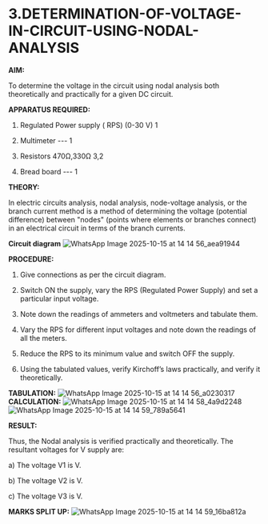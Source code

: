 # 3.DETERMINATION-OF-VOLTAGE-IN-CIRCUIT-USING-NODAL-ANALYSIS

**AIM:**

To determine the voltage in the circuit using nodal analysis both theoretically and practically for a given DC circuit.

**APPARATUS REQUIRED:**

1.	Regulated Power supply ( RPS)	(0-30 V)	1

2.	Multimeter	---	1

3.	Resistors	470Ω,330Ω	3,2

4.	Bread board	---	1

**THEORY:**

In electric circuits analysis, nodal analysis, node-voltage analysis, or the branch current method is a method of determining the voltage (potential difference) between "nodes" (points where elements or branches connect) in an electrical circuit in terms of the branch currents.

**Circuit diagram**
![WhatsApp Image 2025-10-15 at 14 14 56_aea91944](https://github.com/user-attachments/assets/b3445082-7f9b-4b54-8fb2-f8a7a640d546)


 
**PROCEDURE:**

1.	Give connections as per the circuit diagram.

2.	Switch ON the supply, vary the RPS (Regulated Power Supply) and set a particular input voltage.

3.	Note down the readings of ammeters and voltmeters and tabulate them.

4.	Vary the RPS for different input voltages and note down the readings of all the meters.

5.	Reduce the RPS to its minimum value and switch OFF the supply.

6.	Using the tabulated values, verify Kirchoff’s laws practically, and verify it theoretically.

**TABULATION:**
![WhatsApp Image 2025-10-15 at 14 14 56_a0230317](https://github.com/user-attachments/assets/a61f8667-4d6e-4c41-af0b-f803753eacfc)
**CALCULATION:**
![WhatsApp Image 2025-10-15 at 14 14 58_4a9d2248](https://github.com/user-attachments/assets/de40980b-1871-4553-8ce7-27346ab2ed28)
![WhatsApp Image 2025-10-15 at 14 14 59_789a5641](https://github.com/user-attachments/assets/3e1f7e8a-f5d7-4d11-9d30-29cec689838e)



**RESULT:**

Thus, the Nodal analysis is verified practically and theoretically. The resultant voltages for 	V supply are:

a)	The voltage V1 is	V.

b)	The voltage V2 is	V.

c)	The voltage V3 is	V.

**MARKS SPLIT UP:**
![WhatsApp Image 2025-10-15 at 14 14 59_16ba812a](https://github.com/user-attachments/assets/ec996248-f230-43a3-98b2-2000c47f44db)



